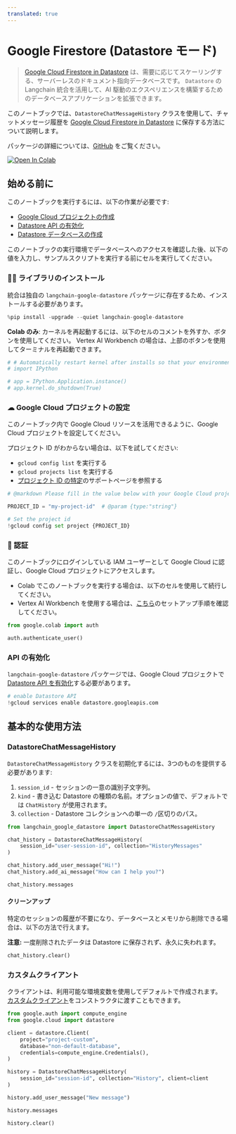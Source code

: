 ```yaml
---
translated: true
---
```


# Google Firestore (Datastore モード)

> [Google Cloud Firestore in Datastore](https://cloud.google.com/datastore) は、需要に応じてスケーリングする、サーバーレスのドキュメント指向データベースです。 `Datastore` の Langchain 統合を活用して、AI 駆動のエクスペリエンスを構築するためのデータベースアプリケーションを拡張できます。

このノートブックでは、`DatastoreChatMessageHistory` クラスを使用して、チャットメッセージ履歴を [Google Cloud Firestore in Datastore](https://cloud.google.com/datastore) に保存する方法について説明します。

パッケージの詳細については、[GitHub](https://github.com/googleapis/langchain-google-datastore-python/) をご覧ください。

[![Open In Colab](https://colab.research.google.com/assets/colab-badge.svg)](https://colab.research.google.com/github/googleapis/langchain-google-datastore-python/blob/main/docs/chat_message_history.ipynb)

## 始める前に

このノートブックを実行するには、以下の作業が必要です:

* [Google Cloud プロジェクトの作成](https://developers.google.com/workspace/guides/create-project)
* [Datastore API の有効化](https://console.cloud.google.com/flows/enableapi?apiid=datastore.googleapis.com)
* [Datastore データベースの作成](https://cloud.google.com/datastore/docs/manage-databases)

このノートブックの実行環境でデータベースへのアクセスを確認した後、以下の値を入力し、サンプルスクリプトを実行する前にセルを実行してください。

### 🦜🔗 ライブラリのインストール

統合は独自の `langchain-google-datastore` パッケージに存在するため、インストールする必要があります。

```python
%pip install -upgrade --quiet langchain-google-datastore
```

**Colab のみ**: カーネルを再起動するには、以下のセルのコメントを外すか、ボタンを使用してください。 Vertex AI Workbench の場合は、上部のボタンを使用してターミナルを再起動できます。

```python
# # Automatically restart kernel after installs so that your environment can access the new packages
# import IPython

# app = IPython.Application.instance()
# app.kernel.do_shutdown(True)
```

### ☁ Google Cloud プロジェクトの設定

このノートブック内で Google Cloud リソースを活用できるように、Google Cloud プロジェクトを設定してください。

プロジェクト ID がわからない場合は、以下を試してください:

* `gcloud config list` を実行する
* `gcloud projects list` を実行する
* [プロジェクト ID の特定](https://support.google.com/googleapi/answer/7014113)のサポートページを参照する

```python
# @markdown Please fill in the value below with your Google Cloud project ID and then run the cell.

PROJECT_ID = "my-project-id"  # @param {type:"string"}

# Set the project id
!gcloud config set project {PROJECT_ID}
```

### 🔐 認証

このノートブックにログインしている IAM ユーザーとして Google Cloud に認証し、Google Cloud プロジェクトにアクセスします。

- Colab でこのノートブックを実行する場合は、以下のセルを使用して続行してください。
- Vertex AI Workbench を使用する場合は、[こちら](https://github.com/GoogleCloudPlatform/generative-ai/tree/main/setup-env)のセットアップ手順を確認してください。

```python
from google.colab import auth

auth.authenticate_user()
```

### API の有効化

`langchain-google-datastore` パッケージでは、Google Cloud プロジェクトで [Datastore API を有効化](https://console.cloud.google.com/flows/enableapi?apiid=datastore.googleapis.com)する必要があります。

```python
# enable Datastore API
!gcloud services enable datastore.googleapis.com
```

## 基本的な使用方法

### DatastoreChatMessageHistory

`DatastoreChatMessageHistory` クラスを初期化するには、3つのものを提供する必要があります:

1. `session_id` - セッションの一意の識別子文字列。
1. `kind` - 書き込む Datastore の種類の名前。オプションの値で、デフォルトでは `ChatHistory` が使用されます。
1. `collection` - Datastore コレクションへの単一の `/`区切りのパス。

```python
from langchain_google_datastore import DatastoreChatMessageHistory

chat_history = DatastoreChatMessageHistory(
    session_id="user-session-id", collection="HistoryMessages"
)

chat_history.add_user_message("Hi!")
chat_history.add_ai_message("How can I help you?")
```

```python
chat_history.messages
```

#### クリーンアップ

特定のセッションの履歴が不要になり、データベースとメモリから削除できる場合は、以下の方法で行えます。

**注意:** 一度削除されたデータは Datastore に保存されず、永久に失われます。

```python
chat_history.clear()
```

### カスタムクライアント

クライアントは、利用可能な環境変数を使用してデフォルトで作成されます。 [カスタムクライアント](https://cloud.google.com/python/docs/reference/datastore/latest/client)をコンストラクタに渡すこともできます。

```python
from google.auth import compute_engine
from google.cloud import datastore

client = datastore.Client(
    project="project-custom",
    database="non-default-database",
    credentials=compute_engine.Credentials(),
)

history = DatastoreChatMessageHistory(
    session_id="session-id", collection="History", client=client
)

history.add_user_message("New message")

history.messages

history.clear()
```
